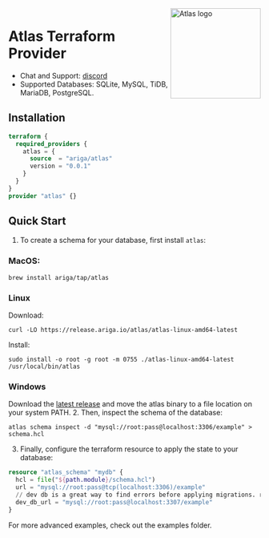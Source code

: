 <a href="https://atlasgo.io">
  <img title="Atlas" alt="Atlas logo" height="180" align="right" src="https://atlasgo.io/uploads/images/gopher.png"/>
</a>

# Atlas Terraform Provider

* Chat and Support: [discord](https://discord.gg/zZ6sWVg6NT)
* Supported Databases: SQLite, MySQL, TiDB, MariaDB, PostgreSQL.
<!-- * Documentation: link to terraform website -->

## Installation

```terraform
terraform {
  required_providers {
    atlas = {
      source  = "ariga/atlas"
      version = "0.0.1"
    }
  }
}
provider "atlas" {}
```

## Quick Start

1. To create a schema for your database, first install `atlas`:  
 ### MacOS:
 ```shell
 brew install ariga/tap/atlas
 ```
 ### Linux
 Download:
 ```shell
 curl -LO https://release.ariga.io/atlas/atlas-linux-amd64-latest
 ```
 Install:
 ```shell
 sudo install -o root -g root -m 0755 ./atlas-linux-amd64-latest /usr/local/bin/atlas
 ```
 ### Windows
 Download the [latest release](https://release.ariga.io/atlas/atlas-windows-amd64-latest.exe) and move the atlas binary to a file location on your system PATH.
2. Then, inspect the schema of the database:
 ```shell
 atlas schema inspect -d "mysql://root:pass@localhost:3306/example" > schema.hcl
 ```
3. Finally, configure the terraform resource to apply the state to your database:
 ```terraform
 resource "atlas_schema" "mydb" {
   hcl = file("${path.module}/schema.hcl")
   url = "mysql://root:pass@tcp(localhost:3306)/example"
   // dev db is a great way to find errors before applying migrations. read more about it here: https://atlasgo.io/cli/dev-database.
   dev_db_url = "mysql://root:pass@localhost:3307/example"
 }
 ```

For more advanced examples, check out the examples folder.
